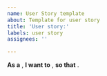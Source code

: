 ```yaml
---
name: User Story template
about: Template for user story
title: 'User story:'
labels: user story
assignees: ''

---
```


**As a** ,
**I want to** ,
**so that** .
